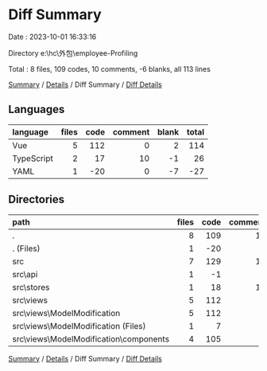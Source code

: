 # Diff Summary

Date : 2023-10-01 16:33:16

Directory e:\\hc\\外包\\employee-Profiling

Total : 8 files, 109 codes, 10 comments, -6 blanks, all 113 lines

[Summary](results.md) / [Details](details.md) / Diff Summary / [Diff Details](diff-details.md)

## Languages

| language   | files | code | comment | blank | total |
| :--------- | ----: | ---: | ------: | ----: | ----: |
| Vue        |     5 |  112 |       0 |     2 |   114 |
| TypeScript |     2 |   17 |      10 |    -1 |    26 |
| YAML       |     1 |  -20 |       0 |    -7 |   -27 |

## Directories

| path                                      | files | code | comment | blank | total |
| :---------------------------------------- | ----: | ---: | ------: | ----: | ----: |
| .                                         |     8 |  109 |      10 |    -6 |   113 |
| . (Files)                                 |     1 |  -20 |       0 |    -7 |   -27 |
| src                                       |     7 |  129 |      10 |     1 |   140 |
| src\\api                                  |     1 |   -1 |       0 |    -1 |    -2 |
| src\\stores                               |     1 |   18 |      10 |     0 |    28 |
| src\\views                                |     5 |  112 |       0 |     2 |   114 |
| src\\views\\ModelModification             |     5 |  112 |       0 |     2 |   114 |
| src\\views\\ModelModification (Files)     |     1 |    7 |       0 |     0 |     7 |
| src\\views\\ModelModification\\components |     4 |  105 |       0 |     2 |   107 |

[Summary](results.md) / [Details](details.md) / Diff Summary / [Diff Details](diff-details.md)
